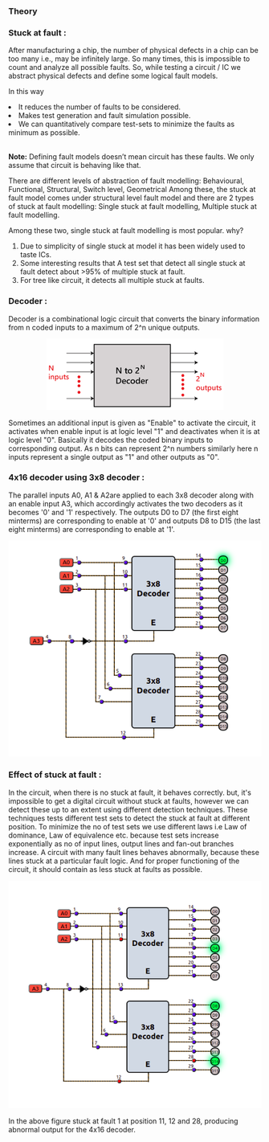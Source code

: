 ### Theory

### Stuck at fault :

After manufacturing a chip, the number of physical defects in a chip can be too many i.e., may be infinitely large. So many times, this is impossible to count and analyze all possible faults. So, while testing a circuit / IC we abstract physical defects and define some logical fault models.

In this way
<li>It reduces the number of faults to be considered.</li>
<li>Makes test generation and fault simulation possible.</li>
<li>We can quantitatively compare test-sets to minimize the faults as minimum as possible.</li>
</br>

<b>Note:</b> Defining fault models doesn’t mean circuit has these faults. We only assume that circuit is behaving like that.

There are different levels of abstraction of fault modelling: Behavioural, Functional, Structural, Switch level, Geometrical
Among these, the stuck at fault model comes under structural level fault model and there are 2 types of stuck at fault modelling: Single stuck at fault modelling, Multiple stuck at fault modelling.

Among these two, single stuck at fault modelling is most popular. why?

1. Due to simplicity of single stuck at model it has been widely used to taste ICs.
2. Some interesting results that A test set that detect all single stuck at fault detect about >95% of multiple stuck at fault.
3. For tree like circuit, it detects all multiple stuck at faults.

### Decoder :

Decoder is a combinational logic circuit that converts the binary information from n coded inputs to a maximum of 2^n unique outputs.

 <center><img src="./images/2.png"/></center>

 Sometimes an additional input is given as "Enable" to activate the circuit, it activates when enable input is at logic level "1" and deactivates when it is at logic level "0". Basically it decodes the coded binary inputs to corresponding output. As n bits can represent 2^n numbers similarly here n inputs represent a single output as "1" and other outputs as "0".

### 4x16 decoder using 3x8 decoder :

 The parallel inputs A0, A1 & A2are applied to each 3x8 decoder along with an enable input A3, which accordingly activates the two decoders as it becomes '0' and '1' respectively. The outputs D0 to D7 (the first eight minterms) are corresponding to enable at '0' and outputs D8 to D15 (the last eight minterms) are corresponding to enable at '1'.

 <center><img src="images/3x18to4x16.png"/></center>

### Effect of stuck at fault :

In the circuit, when there is no stuck at fault, it behaves correctly. but, it's impossible to get a digital circuit without stuck at faults, however we can detect these up to an extent using different detection techniques. These techniques tests different test sets to detect the stuck at fault at different position. To minimize the no of test sets we use different laws i.e Law of dominance, Law of equivalence etc. because test sets increase exponentially as no of input lines, output lines and fan-out branches increase. A circuit with many fault lines behaves abnormally, because these lines stuck at a particular fault logic. And for proper functioning of the circuit, it should contain as less stuck at faults as possible.

 <center><img src="images/saf-de.png"/></center>

 In the above figure stuck at fault 1 at position 11, 12 and 28, producing abnormal output for the 4x16 decoder.
